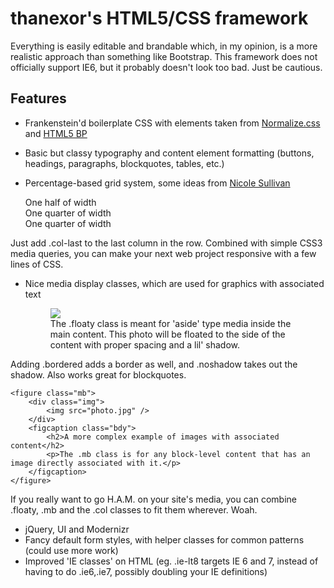 # thanexor's HTML5/CSS framework

Everything is easily editable and brandable which, in my opinion, is a more realistic approach than something like Bootstrap.  This framework does not officially support IE6, but it probably doesn't look too bad. Just be cautious.

Features
--------

* Frankenstein'd boilerplate CSS with elements taken from [Normalize.css](https://github.com/necolas/normalize.css) and [HTML5 BP](https://github.com/h5bp/html5-boilerplate)
* Basic but classy typography and content element formatting (buttons, headings, paragraphs, blockquotes, tables, etc.)
* Percentage-based grid system, some ideas from [Nicole Sullivan](www.stubbornella.org/)
	
	<div class="cols">
		<section class="col-50">
			One half of width
		</section>
		<section class="col-25">
			One quarter of width
		</section>
		<section class="col-25 col-last">
			One quarter of width
		</section>
	</div>

Just add .col-last to the last column in the row.  Combined with simple CSS3 media queries, you can make your next web project responsive with a few lines of CSS.

* Nice media display classes, which are used for graphics with associated text

	<figure class="floaty">
		<img src="photo.jpg" />
		<figcaption>The .floaty class is meant for 'aside' type media inside the main content.  This photo will be floated to the side of the content with proper spacing and a lil' shadow.</figcaption>
	</figure>

Adding .bordered adds a border as well, and .noshadow takes out the shadow.  Also works great for blockquotes.

	<figure class="mb">
		<div class="img">
			<img src="photo.jpg" />
		</div>
		<figcaption class="bdy">
			<h2>A more complex example of images with associated content</h2>
			<p>The .mb class is for any block-level content that has an image directly associated with it.</p>
		</figcaption>
	</figure>

If you really want to go H.A.M. on your site's media, you can combine .floaty, .mb and the .col classes to fit them wherever.  Woah.

* jQuery, UI and Modernizr
* Fancy default form styles, with helper classes for common patterns (could use more work)
* Improved 'IE classes' on HTML (eg. .ie-lt8 targets IE 6 and 7, instead of having to do .ie6,.ie7, possibly doubling your IE definitions)